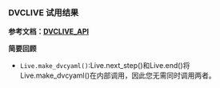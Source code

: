 ### DVCLIVE 试用结果
**参考文档：[DVCLIVE_API](https://dvc.org/doc/dvclive/live)**

**简要回顾**
* `Live.make_dvcyaml()`:Live.next_step()和Live.end()将 Live.make_dvcyaml()在内部调用，因此您无需同时调用两者。
